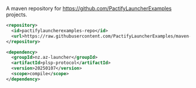 A maven repository for https://github.com/PactifyLauncherExamples projects.

```xml
<repository>
  <id>pactifylauncherexamples-repo</id>
  <url>https://raw.githubusercontent.com/PactifyLauncherExamples/maven-repository/master/</url>
</repository>
```

```xml
<dependency>
  <groupId>nz.az-launcher</groupId>
  <artifactId>plsp-protocol</artifactId>
  <version>20250107</version>
  <scope>compile</scope>
</dependency>
```
